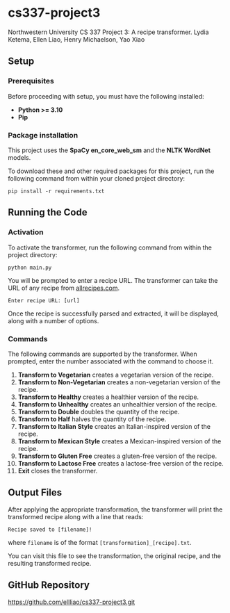 # cs337-project3
Northwestern University CS 337 Project 3: A recipe transformer.
Lydia Ketema, Ellen Liao, Henry Michaelson, Yao Xiao
## Setup

### Prerequisites

Before proceeding with setup, you must have the following installed:

* **Python >= 3.10**
* **Pip**

### Package installation

This project uses the **SpaCy en_core_web_sm** and the **NLTK WordNet** models.

To download these and other required packages for this project, run the following command from within your cloned project directory:

```
pip install -r requirements.txt
```

## Running the Code

### Activation

To activate the transformer, run the following command from within the project directory:

```
python main.py
```

You will be prompted to enter a recipe URL. The transformer can take the URL of any recipe from [allrecipes.com](https://www.allrecipes.com/).

```
Enter recipe URL: [url]
```

Once the recipe is successfully parsed and extracted, it will be displayed, along with a number of options.

### Commands

The following commands are supported by the transformer. When prompted, enter the number associated with the command to choose it.

1. **Transform to Vegetarian** creates a vegetarian version of the recipe.
2. **Transform to Non-Vegetarian** creates a non-vegetarian version of the recipe.
3. **Transform to Healthy** creates a healthier version of the recipe.
4. **Transform to Unhealthy** creates an unhealthier version of the recipe.
5. **Transform to Double** doubles the quantity of the recipe.
6. **Transform to Half** halves the quantity of the recipe.
7. **Transform to Italian Style** creates an Italian-inspired version of the recipe.
8. **Transform to Mexican Style** creates a Mexican-inspired version of the recipe.
9. **Transform to Gluten Free** creates a gluten-free version of the recipe.
10. **Transform to Lactose Free** creates a lactose-free version of the recipe.
11. **Exit** closes the transformer.

## Output Files

After applying the appropriate transformation, the transformer will print the transformed recipe along with a line that reads:

```
Recipe saved to [filename]!
```

where `filename` is of the format `[transformation]_[recipe].txt`.

You can visit this file to see the transformation, the original recipe, and the resulting transformed recipe.

## GitHub Repository

<https://github.com/ellliao/cs337-project3.git>
